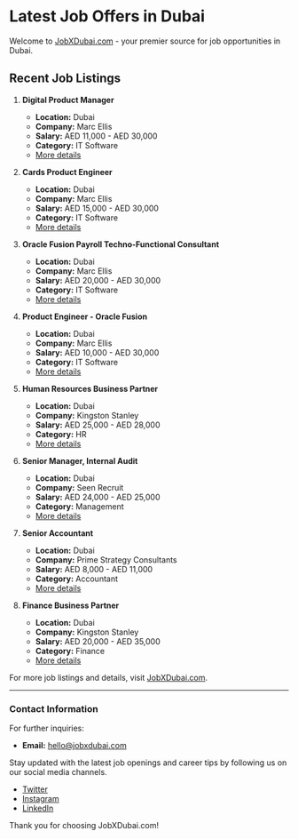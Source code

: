 # Latest Job Offers in Dubai

Welcome to [JobXDubai.com](https://www.jobxdubai.com) - your premier source for job opportunities in Dubai.

## Recent Job Listings

1. **Digital Product Manager**

   - **Location:** Dubai
   - **Company:** Marc Ellis
   - **Salary:** AED 11,000 - AED 30,000
   - **Category:** IT Software
   - [More details](https://jobxdubai.com/offer/digital-product-manager-3659)

2. **Cards Product Engineer**

   - **Location:** Dubai
   - **Company:** Marc Ellis
   - **Salary:** AED 15,000 - AED 30,000
   - **Category:** IT Software
   - [More details](https://jobxdubai.com/offer/cards-product-engineer-9159)

3. **Oracle Fusion Payroll Techno-Functional Consultant**

   - **Location:** Dubai
   - **Company:** Marc Ellis
   - **Salary:** AED 20,000 - AED 30,000
   - **Category:** IT Software
   - [More details](https://jobxdubai.com/offer/oracle-fusion-payroll-techno-functional-consultant-4023)

4. **Product Engineer - Oracle Fusion**

   - **Location:** Dubai
   - **Company:** Marc Ellis
   - **Salary:** AED 10,000 - AED 30,000
   - **Category:** IT Software
   - [More details](https://jobxdubai.com/offer/product-engineer-oracle-fusion-2111)

5. **Human Resources Business Partner**

   - **Location:** Dubai
   - **Company:** Kingston Stanley
   - **Salary:** AED 25,000 - AED 28,000
   - **Category:** HR
   - [More details](https://jobxdubai.com/offer/human-resources-business-partner-9635)

6. **Senior Manager, Internal Audit**

   - **Location:** Dubai
   - **Company:** Seen Recruit
   - **Salary:** AED 24,000 - AED 25,000
   - **Category:** Management
   - [More details](https://jobxdubai.com/offer/senior-manager-internal-audit-2675)

7. **Senior Accountant**

   - **Location:** Dubai
   - **Company:** Prime Strategy Consultants
   - **Salary:** AED 8,000 - AED 11,000
   - **Category:** Accountant
   - [More details](https://jobxdubai.com/offer/senior-accountant-2419)

8. **Finance Business Partner**
   - **Location:** Dubai
   - **Company:** Kingston Stanley
   - **Salary:** AED 20,000 - AED 35,000
   - **Category:** Finance
   - [More details](https://jobxdubai.com/offer/finance-business-partner-6191)

For more job listings and details, visit [JobXDubai.com](https://www.jobxdubai.com).

---

### Contact Information

For further inquiries:

- **Email:** [hello@jobxdubai.com](mailto:hello@jobxdubai.com)

Stay updated with the latest job openings and career tips by following us on our social media channels.

- [Twitter](https://www.twitter.com/jobxdubai)
- [Instagram](https://www.instagram.com/jobxdubai)
- [LinkedIn](https://www.linkedin.com/company/jobxdubai)

Thank you for choosing JobXDubai.com!
